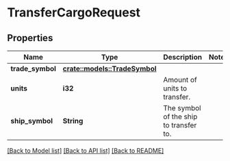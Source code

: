 # TransferCargoRequest

## Properties

Name | Type | Description | Notes
------------ | ------------- | ------------- | -------------
**trade_symbol** | [**crate::models::TradeSymbol**](TradeSymbol.md) |  | 
**units** | **i32** | Amount of units to transfer. | 
**ship_symbol** | **String** | The symbol of the ship to transfer to. | 

[[Back to Model list]](../README.md#documentation-for-models) [[Back to API list]](../README.md#documentation-for-api-endpoints) [[Back to README]](../README.md)


